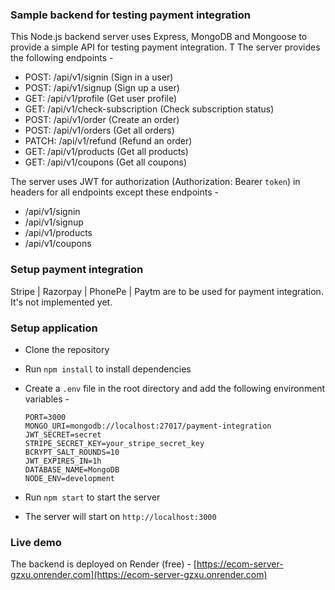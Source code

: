 ### Sample backend for testing payment integration

This Node.js backend server uses Express, MongoDB and Mongoose to provide a simple API for testing payment integration.
T
The server provides the following endpoints -

- POST: /api/v1/signin (Sign in a user)
- POST: /api/v1/signup (Sign up a user)
- GET: /api/v1/profile (Get user profile)
- GET: /api/v1/check-subscription (Check subscription status)
- POST: /api/v1/order (Create an order)
- POST: /api/v1/orders (Get all orders)
- PATCH: /api/v1/refund (Refund an order)
- GET: /api/v1/products (Get all products)
- GET: /api/v1/coupons (Get all coupons)

The server uses JWT for authorization (Authorization: Bearer `token`) in headers for all endpoints except these endpoints -

- /api/v1/signin
- /api/v1/signup
- /api/v1/products
- /api/v1/coupons

### Setup payment integration

Stripe | Razorpay | PhonePe | Paytm are to be used for payment integration. It's not implemented yet.

### Setup application

- Clone the repository
- Run `npm install` to install dependencies
- Create a `.env` file in the root directory and add the following environment variables -

  ```
  PORT=3000
  MONGO_URI=mongodb://localhost:27017/payment-integration
  JWT_SECRET=secret
  STRIPE_SECRET_KEY=your_stripe_secret_key
  BCRYPT_SALT_ROUNDS=10
  JWT_EXPIRES_IN=1h
  DATABASE_NAME=MongoDB
  NODE_ENV=development
  ```

- Run `npm start` to start the server
- The server will start on `http://localhost:3000`

### Live demo

The backend is deployed on Render (free) - [https://ecom-server-gzxu.onrender.com](https://ecom-server-gzxu.onrender.com)
